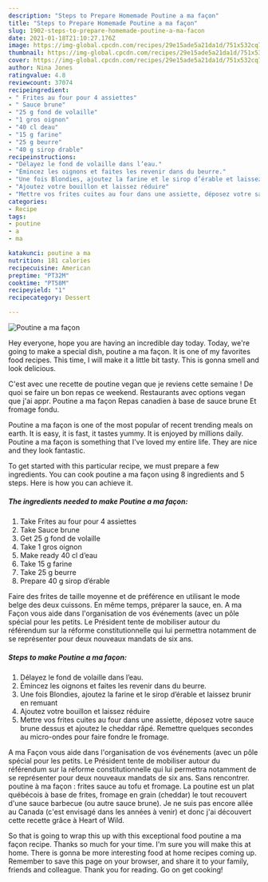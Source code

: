 ```yaml
---
description: "Steps to Prepare Homemade Poutine a ma façon"
title: "Steps to Prepare Homemade Poutine a ma façon"
slug: 1902-steps-to-prepare-homemade-poutine-a-ma-facon
date: 2021-01-18T21:10:27.176Z
image: https://img-global.cpcdn.com/recipes/29e15ade5a21da1d/751x532cq70/poutine-a-ma-facon-photo-principale-de-la-recette.jpg
thumbnail: https://img-global.cpcdn.com/recipes/29e15ade5a21da1d/751x532cq70/poutine-a-ma-facon-photo-principale-de-la-recette.jpg
cover: https://img-global.cpcdn.com/recipes/29e15ade5a21da1d/751x532cq70/poutine-a-ma-facon-photo-principale-de-la-recette.jpg
author: Nina Jones
ratingvalue: 4.8
reviewcount: 37074
recipeingredient:
- " Frites au four pour 4 assiettes"
- " Sauce brune"
- "25 g fond de volaille"
- "1 gros oignon"
- "40 cl deau"
- "15 g farine"
- "25 g beurre"
- "40 g sirop drable"
recipeinstructions:
- "Délayez le fond de volaille dans l’eau."
- "Émincez les oignons et faites les revenir dans du beurre."
- "Une fois Blondies, ajoutez la farine et le sirop d’érable et laissez brunir en remuant"
- "Ajoutez votre bouillon et laissez réduire"
- "Mettre vos frites cuites au four dans une assiette, déposez votre sauce brune dessus et ajoutez le cheddar râpé. Remettre quelques secondes au micro-ondes pour faire fondre le fromage."
categories:
- Recipe
tags:
- poutine
- a
- ma

katakunci: poutine a ma 
nutrition: 181 calories
recipecuisine: American
preptime: "PT32M"
cooktime: "PT58M"
recipeyield: "1"
recipecategory: Dessert

---
```



![Poutine a ma façon](https://img-global.cpcdn.com/recipes/29e15ade5a21da1d/751x532cq70/poutine-a-ma-facon-photo-principale-de-la-recette.jpg)

Hey everyone, hope you are having an incredible day today. Today, we're going to make a special dish, poutine a ma façon. It is one of my favorites food recipes. This time, I will make it a little bit tasty. This is gonna smell and look delicious.

C&#39;est avec une recette de poutine vegan que je reviens cette semaine ! De quoi se faire un bon repas ce weekend. Restaurants avec options vegan que j&#39;ai appr. Poutine a ma façon Repas canadien à base de sauce brune Et fromage fondu.

Poutine a ma façon is one of the most popular of recent trending meals on earth. It is easy, it is fast, it tastes yummy. It is enjoyed by millions daily. Poutine a ma façon is something that I've loved my entire life. They are nice and they look fantastic.


To get started with this particular recipe, we must prepare a few ingredients. You can cook poutine a ma façon using 8 ingredients and 5 steps. Here is how you can achieve it.

<!--inarticleads1-->

##### The ingredients needed to make Poutine a ma façon:

1. Take  Frites au four pour 4 assiettes
1. Take  Sauce brune
1. Get 25 g fond de volaille
1. Take 1 gros oignon
1. Make ready 40 cl d’eau
1. Take 15 g farine
1. Take 25 g beurre
1. Prepare 40 g sirop d’érable


Faire des frites de taille moyenne et de préférence en utilisant le mode belge des deux cuissons. En même temps, préparer la sauce, en. A ma Façon vous aide dans l&#39;organisation de vos événements (avec un pôle spécial pour les petits. Le Président tente de mobiliser autour du référendum sur la réforme constitutionnelle qui lui permettra notamment de se représenter pour deux nouveaux mandats de six ans. 

<!--inarticleads2-->

##### Steps to make Poutine a ma façon:

1. Délayez le fond de volaille dans l’eau.
1. Émincez les oignons et faites les revenir dans du beurre.
1. Une fois Blondies, ajoutez la farine et le sirop d’érable et laissez brunir en remuant
1. Ajoutez votre bouillon et laissez réduire
1. Mettre vos frites cuites au four dans une assiette, déposez votre sauce brune dessus et ajoutez le cheddar râpé. Remettre quelques secondes au micro-ondes pour faire fondre le fromage.


A ma Façon vous aide dans l&#39;organisation de vos événements (avec un pôle spécial pour les petits. Le Président tente de mobiliser autour du référendum sur la réforme constitutionnelle qui lui permettra notamment de se représenter pour deux nouveaux mandats de six ans. Sans rencontrer. poutine à ma façon : frites sauce au tofu et fromage. La poutine est un plat québécois à base de frites, fromage en grain (cheddar) le tout recouvert d&#39;une sauce barbecue (ou autre sauce brune). Je ne suis pas encore allée au Canada (c&#39;est envisagé dans les années à venir) et donc j&#39;ai découvert cette recette grâce à Heart of Wild. 

So that is going to wrap this up with this exceptional food poutine a ma façon recipe. Thanks so much for your time. I'm sure you will make this at home. There is gonna be more interesting food at home recipes coming up. Remember to save this page on your browser, and share it to your family, friends and colleague. Thank you for reading. Go on get cooking!
